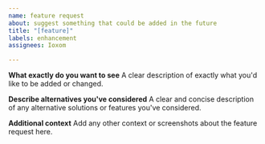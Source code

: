 ```yaml
---
name: feature request
about: suggest something that could be added in the future
title: "[feature]"
labels: enhancement
assignees: Ioxom

---
```


**What exactly do you want to see**
A clear description of exactly what you'd like to be added or changed.

**Describe alternatives you've considered**
A clear and concise description of any alternative solutions or features you've considered.

**Additional context**
Add any other context or screenshots about the feature request here.
